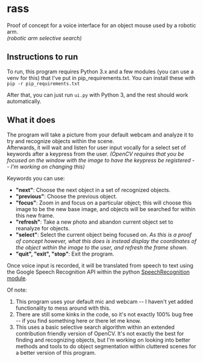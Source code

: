 # rass
Proof of concept for a voice interface for an object mouse used by a robotic arm.  
_(robotic arm selective search)_

## Instructions to run
To run, this program requires Python 3.x and a few modules (you can use a venv for this) that I've put in pip_requirements.txt. You can install these with `pip -r pip_requirements.txt`

After that, you can just run `ui.py` with Python 3, and the rest should work automatically.

## What it does
The program will take a picture from your default webcam and analyze it to try and recognize objects within the scene.  
Afterwards, it will wait and listen for user input vocally for a select set of keywords after a keypress from the user. _(OpenCV requires that you be focused on the window with the image to have the keypress be registered -- I'm working on changing this)_

Keywords you can use:
* __"next"__: Choose the next object in a set of recognized objects.
* __"previous"__: Choose the previous object.
* __"focus"__: Zoom in and focus on a particular object; this will choose this image to be the new base image, and objects will be searched for within this new frame.
* __"refresh"__: Take a new photo and abandon current object set to reanalyze for objects.
* __"select"__: Select the current object being focused on. _As this is a proof of concept however, what this does is instead display the coordinates of the object within the image to the user, and refresh the frame shown._
* __"quit", "exit", "stop"__: Exit the program.

Once voice input is recorded, it will be translated from speech to text using the Google Speech Recognition API within the python [SpeechRecognition module](https://pypi.org/project/SpeechRecognition/).

Of note:
1. This program uses your default mic and webcam -- I haven't yet added functionality to mess around with this.
2. There are still some kinks in the code, so it's not exactly 100% bug free -- if you find something here or there let me know.
3. This uses a basic selective search algorithm within an extended contribution friendly version of OpenCV. It's not exactly the best for finding and recognizing objects, but I'm working on looking into better methods and tools to do object segmentation within cluttered scenes for a better version of this program.

